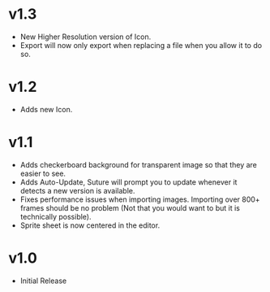 v1.3
===
- New Higher Resolution version of Icon.
- Export will now only export when replacing a file when you allow it to do so.

v1.2
===
- Adds new Icon.

v1.1
====
- Adds checkerboard background for transparent image so that they are easier to see.
- Adds Auto-Update, Suture will prompt you to update whenever it detects a new version is available.
- Fixes performance issues when importing images. Importing over 800+ frames should be no problem (Not that you would want to but it is technically possible).
- Sprite sheet is now centered in the editor.

v1.0
===
- Initial Release
